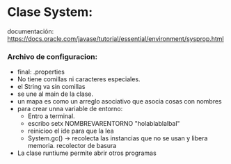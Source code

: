 # Clase System:

documentación: https://docs.oracle.com/javase/tutorial/essential/environment/sysprop.html

### Archivo de configuracion:
- final: .properties
- No tiene comillas ni caracteres especiales.
- el String va sin comillas
- se une al main de la clase.
- un mapa es como un arreglo asociativo que asocia cosas con nombres
- para crear unna variable de entorno: 
  - Entro a terminal.
  - escribo setx NOMBREVARENTORNO "holablablalbal"
  - reinicioo el ide para que la lea
  - System.gc() -> recolecta las instancias que no se usan y libera memoria. recolector de basura
- La clase runtiume permite abrir otros programas